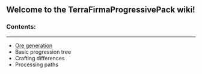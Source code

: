 ## Welcome to the TerraFirmaProgressivePack wiki!

### Contents:
***

* [Ore generation](https://github.com/McZapkie/TerraFirmaProgressivePack/wiki/Ore-generation)
* Basic progression tree
* Crafting differences
* Processing paths

